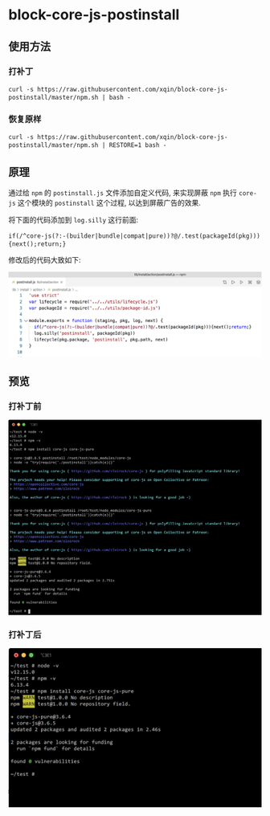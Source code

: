 # block-core-js-postinstall

## 使用方法

### 打补丁

```
curl -s https://raw.githubusercontent.com/xqin/block-core-js-postinstall/master/npm.sh | bash -
```

### 恢复原样

```
curl -s https://raw.githubusercontent.com/xqin/block-core-js-postinstall/master/npm.sh | RESTORE=1 bash -
```

## 原理

通过给 `npm` 的 `postinstall.js` 文件添加自定义代码, 来实现屏蔽 `npm` 执行 `core-js` 这个模块的 `postinstall` 这个过程, 以达到屏蔽广告的效果.

将下面的代码添加到 `log.silly` 这行前面:
```
if(/^core-js(?:-(builder|bundle|compat|pure))?@/.test(packageId(pkg))){next();return;}
```
修改后的代码大致如下:

![patched](./preview/patched.png "patched")

## 预览

### 打补丁前

![before](./preview/before.png "before")

### 打补丁后

![after](./preview/after.png "after")

